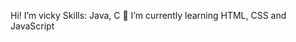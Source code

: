 Hi! I’m vicky
Skills: Java, C
🌱 I’m currently learning HTML, CSS and JavaScript 

<!---
vicxtorres/vicxtorres is a ✨ special ✨ repository because its `README.md` (this file) appears on your GitHub profile.
You can click the Preview link to take a look at your changes.
--->

